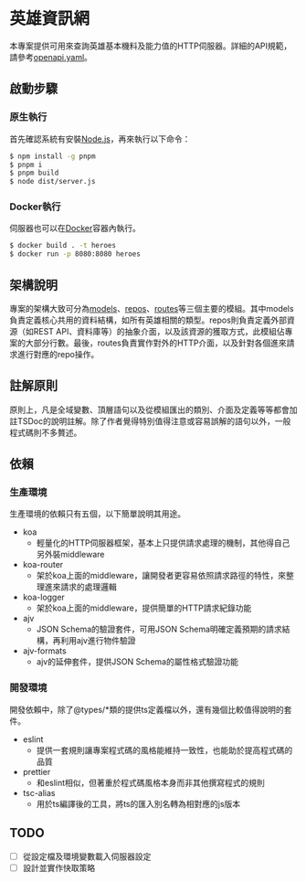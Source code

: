 # 英雄資訊網

本專案提供可用來查詢英雄基本機料及能力值的HTTP伺服器。詳細的API規範，請參考[openapi.yaml](openapi.yaml)。

## 啟動步驟

### 原生執行

首先確認系統有安裝[Node.js](https://nodejs.org/)，再來執行以下命令：

```bash
$ npm install -g pnpm
$ pnpm i
$ pnpm build
$ node dist/server.js
```

### Docker執行

伺服器也可以在[Docker](https://www.docker.com/)容器內執行。

```bash
$ docker build . -t heroes
$ docker run -p 8080:8080 heroes
```

## 架構說明

專案的架構大致可分為[models](models/)、[repos](repos/)、[routes](routes/)等三個主要的模組。其中models負責定義核心共用的資料結構，如所有英雄相關的類型。repos則負責定義外部資源（如REST API、資料庫等）的抽象介面，以及該資源的獲取方式，此模組佔專案的大部分行數。最後，routes負責實作對外的HTTP介面，以及針對各個進來請求進行對應的repo操作。

## 註解原則

原則上，凡是全域變數、頂層語句以及從模組匯出的類別、介面及定義等等都會加註TSDoc的說明註解。除了作者覺得特別值得注意或容易誤解的語句以外，一般程式碼則不多贅述。

## 依賴

### 生產環境

生產環境的依賴只有五個，以下簡單說明其用途。

- koa
  - 輕量化的HTTP伺服器框架，基本上只提供請求處理的機制，其他得自己另外裝middleware
- koa-router
  - 架於koa上面的middleware，讓開發者更容易依照請求路徑的特性，來整理進來請求的處理邏輯
- koa-logger
  - 架於koa上面的middleware，提供簡單的HTTP請求紀錄功能
- ajv
  - JSON Schema的驗證套件，可用JSON Schema明確定義預期的請求結構，再利用ajv進行物件驗證
- ajv-formats
  - ajv的延伸套件，提供JSON Schema的屬性格式驗證功能

### 開發環境

開發依賴中，除了@types/*類的提供ts定義檔以外，還有幾個比較值得說明的套件。

- eslint
  - 提供一套規則讓專案程式碼的風格能維持一致性，也能助於提高程式碼的品質
- prettier
  - 和eslint相似，但著重於程式碼風格本身而非其他撰寫程式的規則
- tsc-alias
  - 用於ts編譯後的工具，將ts的匯入別名轉為相對應的js版本

## TODO

- [ ] 從設定檔及環境變數載入伺服器設定
- [ ] 設計並實作快取策略